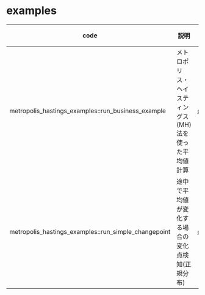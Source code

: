 # examples


| code | 説明 | 実装 | ログ |
| ---- | ---- | ---- | ---- |
| metropolis_hastings_examples::run_business_example  | メトロポリス・ヘイスティングス(MH)法を使った平均値計算 | [code](https://github.com/k-hashimoto/for_self_study/blob/4db54b3d6f95db033d3bd53a8c79986506ca1256/src/examples/metropolis_hastings_examples.rs#L12) | [log](../../logs/run_business_example/run_business_example/output.txt) |
| metropolis_hastings_examples::run_simple_changepoint | 途中で平均値が変化する場合の変化点検知(正規分布) | [code](https://github.com/k-hashimoto/for_self_study/blob/0ee29bc267f5b303a63916ca9c13edb0a52e1f2c/src/examples/metropolis_hastings_examples.rs#L127) | log |